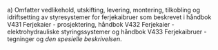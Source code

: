 a) Omfatter vedlikehold, utskifting, levering, montering, tilkobling og idriftsetting av styresystemer for ferjekaibruer som beskrevet i håndbok V431 Ferjekaier - prosjektering, håndbok V432 Ferjekaier - elektrohydrauliske styringssystemer og håndbok V433 Ferjekaibruer - tegninger og *den spesielle beskrivelsen*.

